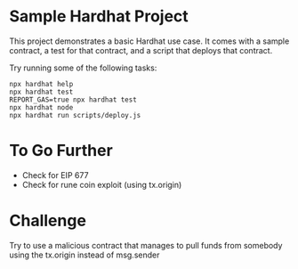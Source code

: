 # Sample Hardhat Project

This project demonstrates a basic Hardhat use case. It comes with a sample contract, a test for that contract, and a script that deploys that contract.

Try running some of the following tasks:

```shell
npx hardhat help
npx hardhat test
REPORT_GAS=true npx hardhat test
npx hardhat node
npx hardhat run scripts/deploy.js
```

# To Go Further

- Check for EIP 677
- Check for rune coin exploit (using tx.origin)

# Challenge

Try to use a malicious contract that manages to pull funds from somebody using the tx.origin instead of msg.sender
